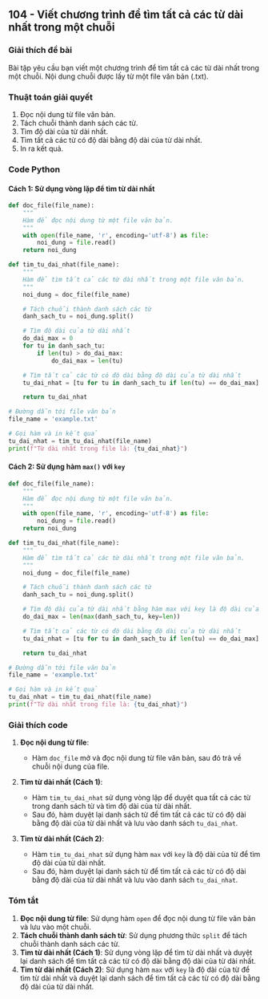 ## 104 - Viết chương trình để tìm tất cả các từ dài nhất trong một chuỗi

### Giải thích đề bài

Bài tập yêu cầu bạn viết một chương trình để tìm tất cả các từ dài nhất trong một chuỗi. Nội dung chuỗi được lấy từ một file văn bản (.txt).

### Thuật toán giải quyết

1. Đọc nội dung từ file văn bản.
2. Tách chuỗi thành danh sách các từ.
3. Tìm độ dài của từ dài nhất.
4. Tìm tất cả các từ có độ dài bằng độ dài của từ dài nhất.
5. In ra kết quả.

### Code Python

#### Cách 1: Sử dụng vòng lặp để tìm từ dài nhất

```python
def doc_file(file_name):
    """
    Hàm để đọc nội dung từ một file văn bản.
    """
    with open(file_name, 'r', encoding='utf-8') as file:
        noi_dung = file.read()
    return noi_dung

def tim_tu_dai_nhat(file_name):
    """
    Hàm để tìm tất cả các từ dài nhất trong một file văn bản.
    """
    noi_dung = doc_file(file_name)

    # Tách chuỗi thành danh sách các từ
    danh_sach_tu = noi_dung.split()

    # Tìm độ dài của từ dài nhất
    do_dai_max = 0
    for tu in danh_sach_tu:
        if len(tu) > do_dai_max:
            do_dai_max = len(tu)

    # Tìm tất cả các từ có độ dài bằng độ dài của từ dài nhất
    tu_dai_nhat = [tu for tu in danh_sach_tu if len(tu) == do_dai_max]

    return tu_dai_nhat

# Đường dẫn tới file văn bản
file_name = 'example.txt'

# Gọi hàm và in kết quả
tu_dai_nhat = tim_tu_dai_nhat(file_name)
print(f"Từ dài nhất trong file là: {tu_dai_nhat}")
```

#### Cách 2: Sử dụng hàm `max()` với `key`

```python
def doc_file(file_name):
    """
    Hàm để đọc nội dung từ một file văn bản.
    """
    with open(file_name, 'r', encoding='utf-8') as file:
        noi_dung = file.read()
    return noi_dung

def tim_tu_dai_nhat(file_name):
    """
    Hàm để tìm tất cả các từ dài nhất trong một file văn bản.
    """
    noi_dung = doc_file(file_name)

    # Tách chuỗi thành danh sách các từ
    danh_sach_tu = noi_dung.split()

    # Tìm độ dài của từ dài nhất bằng hàm max với key là độ dài của từ
    do_dai_max = len(max(danh_sach_tu, key=len))

    # Tìm tất cả các từ có độ dài bằng độ dài của từ dài nhất
    tu_dai_nhat = [tu for tu in danh_sach_tu if len(tu) == do_dai_max]

    return tu_dai_nhat

# Đường dẫn tới file văn bản
file_name = 'example.txt'

# Gọi hàm và in kết quả
tu_dai_nhat = tim_tu_dai_nhat(file_name)
print(f"Từ dài nhất trong file là: {tu_dai_nhat}")
```

### Giải thích code

1. **Đọc nội dung từ file**:

   - Hàm `doc_file` mở và đọc nội dung từ file văn bản, sau đó trả về chuỗi nội dung của file.

2. **Tìm từ dài nhất (Cách 1)**:

   - Hàm `tim_tu_dai_nhat` sử dụng vòng lặp để duyệt qua tất cả các từ trong danh sách từ và tìm độ dài của từ dài nhất.
   - Sau đó, hàm duyệt lại danh sách từ để tìm tất cả các từ có độ dài bằng độ dài của từ dài nhất và lưu vào danh sách `tu_dai_nhat`.

3. **Tìm từ dài nhất (Cách 2)**:
   - Hàm `tim_tu_dai_nhat` sử dụng hàm `max` với `key` là độ dài của từ để tìm độ dài của từ dài nhất.
   - Sau đó, hàm duyệt lại danh sách từ để tìm tất cả các từ có độ dài bằng độ dài của từ dài nhất và lưu vào danh sách `tu_dai_nhat`.

### Tóm tắt

1. **Đọc nội dung từ file**: Sử dụng hàm `open` để đọc nội dung từ file văn bản và lưu vào một chuỗi.
2. **Tách chuỗi thành danh sách từ**: Sử dụng phương thức `split` để tách chuỗi thành danh sách các từ.
3. **Tìm từ dài nhất (Cách 1)**: Sử dụng vòng lặp để tìm từ dài nhất và duyệt lại danh sách để tìm tất cả các từ có độ dài bằng độ dài của từ dài nhất.
4. **Tìm từ dài nhất (Cách 2)**: Sử dụng hàm `max` với `key` là độ dài của từ để tìm từ dài nhất và duyệt lại danh sách để tìm tất cả các từ có độ dài bằng độ dài của từ dài nhất.
